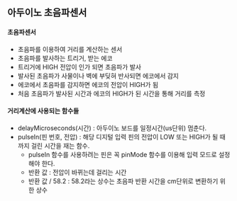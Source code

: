 ## 아두이노 초음파센서

#### 초음파센서

- 초음파를 이용하여 거리를 계산하는 센서
- 초음파를 발사하는 트리거, 받는 에코
- 트리거에 HIGH 전압이 인가 되면 초음파가 발사
- 발사된 초음파가 사물이나 벽에 부딪혀 반사되면 에코에서 감지
- 에코에서 초음파를 감지하면 에코의 전압이 HIGH가 됨
- 처음 초음파가 발사된 시간과 에코의 HIGH가 된 시간을 통해 거리를 측정



#### 거리계산에 사용되는 함수들

- delayMicroseconds(시간) : 아두이노 보드를 일정시간(us단위) 멈춘다.
- pulseIn(핀 번호, 전압) : 해당 디지털 입력 핀의 전압이 LOW 또는 HIGH가 될 때까지 걸린 시간을 재는 함수.
  - pulseIn 함수를 사용하려는 핀은 꼭 pinMode 함수를 이용해 입력 모드로 설정해야 한다. 
  - 반환 값 : 전압이 바뀌는데 걸리는 시간
  - 반환 값 / 58.2 : 58.2라는 상수는 초음파 반환 시간을 cm단위로 변환하기 위한 상수



